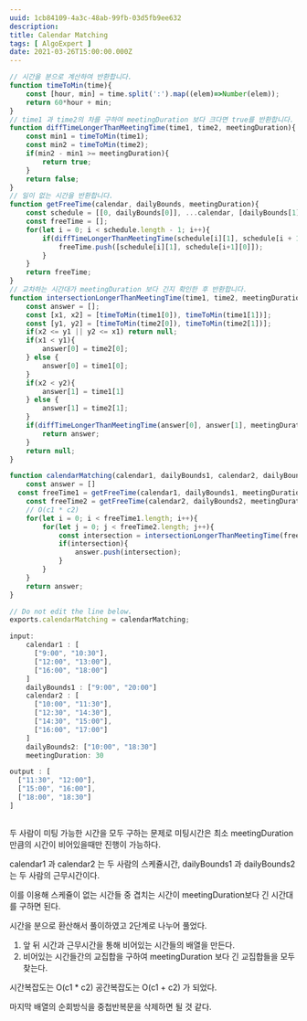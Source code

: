 ```yaml
---
uuid: 1cb84109-4a3c-48ab-99fb-03d5fb9ee632
description: 
title: Calendar Matching
tags: [ AlgoExpert ]
date: 2021-03-26T15:00:00.000Z
---
```








```jsx
// 시간을 분으로 계산하여 반환합니다.
function timeToMin(time){
	const [hour, min] = time.split(':').map((elem)=>Number(elem));
	return 60*hour + min;
}
// time1 과 time2의 차를 구하여 meetingDuration 보다 크다면 true를 반환합니다.
function diffTimeLongerThanMeetingTime(time1, time2, meetingDuration){
	const min1 = timeToMin(time1);
	const min2 = timeToMin(time2);
	if(min2 - min1 >= meetingDuration){
		return true;
	}
	return false;
}
// 일이 없는 시간을 반환합니다.
function getFreeTime(calendar, dailyBounds, meetingDuration){
	const schedule = [[0, dailyBounds[0]], ...calendar, [dailyBounds[1],0]];
	const freeTime = [];
	for(let i = 0; i < schedule.length - 1; i++){
		if(diffTimeLongerThanMeetingTime(schedule[i][1], schedule[i + 1][0], meetingDuration)){
			freeTime.push([schedule[i][1], schedule[i+1][0]]);
		}
	}
	return freeTime;
}
// 교차하는 시간대가 meetingDuration 보다 긴지 확인한 후 반환합니다.
function intersectionLongerThanMeetingTime(time1, time2, meetingDuration){
	const answer = [];
	const [x1, x2] = [timeToMin(time1[0]), timeToMin(time1[1])];
	const [y1, y2] = [timeToMin(time2[0]), timeToMin(time2[1])];
	if(x2 <= y1 || y2 <= x1) return null;
	if(x1 < y1){
		answer[0] = time2[0];
	} else {
		answer[0] = time1[0];
	}
	if(x2 < y2){
		answer[1] = time1[1]
	} else {
		answer[1] = time2[1];
	}
	if(diffTimeLongerThanMeetingTime(answer[0], answer[1], meetingDuration)){
		return answer;
	}
	return null;
}

function calendarMatching(calendar1, dailyBounds1, calendar2, dailyBounds2, meetingDuration) {
	const answer = []
  const freeTime1 = getFreeTime(calendar1, dailyBounds1, meetingDuration);
	const freeTime2 = getFreeTime(calendar2, dailyBounds2, meetingDuration);
	// O(c1 * c2)
	for(let i = 0; i < freeTime1.length; i++){
		for(let j = 0; j < freeTime2.length; j++){
			const intersection = intersectionLongerThanMeetingTime(freeTime1[i], freeTime2[j], meetingDuration);
			if(intersection){
				answer.push(intersection);
			}
		}
	}
	return answer;
}

// Do not edit the line below.
exports.calendarMatching = calendarMatching;
```

```jsx
input: 
	calendar1 : [
	  ["9:00", "10:30"],
	  ["12:00", "13:00"],
	  ["16:00", "18:00"]
	]
	dailyBounds1 : ["9:00", "20:00"]
	calendar2 : [
	  ["10:00", "11:30"],
	  ["12:30", "14:30"],
	  ["14:30", "15:00"],
	  ["16:00", "17:00"]
	]
	dailyBounds2: ["10:00", "18:30"]
	meetingDuration: 30

output : [
  ["11:30", "12:00"],
  ["15:00", "16:00"],
  ["18:00", "18:30"]
]
	
```

두 사람이 미팅 가능한 시간을 모두 구하는 문제로 미팅시간은 최소 meetingDuration 만큼의 시간이 비어있을때만 진행이 가능하다.

calendar1 과 calendar2 는 두 사람의 스케쥴시간, dailyBounds1 과 dailyBounds2 는 두 사람의 근무시간이다.

이를 이용해 스케쥴이 없는 시간들 중 겹치는 시간이 meetingDuration보다 긴 시간대를 구하면 된다.

시간을 분으로 환산해서 풀이하였고 2단계로 나누어 풀었다.

1. 앞 뒤 시간과 근무시간을 통해 비어있는 시간들의 배열을 만든다.
2. 비어있는 시간들간의 교집합을 구하여 meetingDuration 보다 긴 교집합들을 모두 찾는다.

시간복잡도는 O(c1 * c2)  공간복잡도는 O(c1 + c2) 가 되었다.

마지막 배열의 순회방식을 중첩반복문을 삭제하면 될 것 같다.